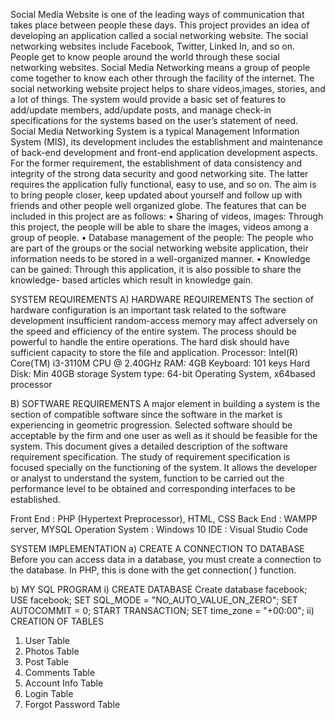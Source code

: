 Social Media Website is one of the leading ways of communication that takes place between people these days. This project provides an idea of developing an application called a social networking website. The social networking websites include Facebook, Twitter, Linked In, and so on. People get to know people around the world through these social networking websites. Social Media Networking means a group of people come together to know each other through the facility of the internet. The social networking website project helps to share videos,images, stories, and a lot of things. The system would provide a basic set of features to add/update members, add/update posts, and manage check-in specifications for the systems based on the user’s statement of need. Social Media Networking System is a typical Management Information System (MIS), its development includes the establishment and maintenance of back-end development and front-end application development aspects. For the former requirement, the establishment of data consistency and integrity of the strong data security and  good networking site. The latter requires the application fully functional, easy to use, and so on. The aim is to bring people closer, keep updated about yourself and follow up with friends and other people well organized globe. 
The features that can be included in this project are as follows: 
• Sharing of videos, images: Through this project, the people will be able to share the images, videos among a group of people. 
• Database management of the people: The people who are part of the groups or the social networking website application, their information needs to be stored in a well-organized manner. 
• Knowledge can be gained: Through this application, it is also possible to share the knowledge- based articles which result in knowledge gain. 

SYSTEM REQUIREMENTS
A) HARDWARE REQUIREMENTS
The section of hardware configuration is an important task related to the software development insufficient random-access memory may affect adversely on the speed and efficiency of the entire system. The process should be powerful to handle the entire operations. The hard disk should have sufficient capacity to store the file and application.
Processor: Intel(R) Core(TM) i3-3110M CPU @ 2.40GHz
RAM: 4GB
Keyboard: 101 keys
Hard Disk: Min 40GB storage
System type: 64-bit Operating System, x64based processor

B) SOFTWARE REQUIREMENTS
A major element in building a system is the section of compatible software since the software in the market is experiencing in geometric progression. Selected software should be acceptable by the firm and one user as well as it should be feasible for the system. This document gives a detailed description of the software requirement specification. The study of requirement specification is focused specially on the functioning of the system. It allows the developer or analyst to understand the system, function to be carried out the performance level to be obtained and corresponding interfaces to be established.

Front End : PHP (Hypertext Preprocessor), HTML, CSS
Back End : WAMPP server, MYSQL
Operation System : Windows 10
IDE : Visual Studio Code

SYSTEM IMPLEMENTATION
a) CREATE A CONNECTION TO DATABASE
Before you can access data in a database, you must create a connection 
to the database. In PHP, this is done with the get connection( ) function.
<?php
$con = mysqli_connect('localhost','root','','facebook');
?>
b)  MY SQL PROGRAM
i) CREATE DATABASE
 Create database facebook;
 USE facebook;
SET SQL_MODE = "NO_AUTO_VALUE_ON_ZERO";
SET AUTOCOMMIT = 0;
START TRANSACTION;
SET time_zone = "+00:00";
ii) CREATION OF TABLES
1. User Table
2. Photos Table
3. Post Table
4. Comments Table
5. Account Info Table
6. Login Table
7. Forgot Password Table
